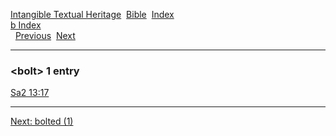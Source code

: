 [Intangible Textual Heritage](../../index)  [Bible](../index) 
[Index](index)   
[b Index](_b_)  
  [Previous](c01568)  [Next](c01570) 

------------------------------------------------------------------------

### &lt;bolt&gt; 1 entry

[Sa2 13:17](../kjv/sa2013.htm#017)  

------------------------------------------------------------------------

[Next: bolted (1)](c01570)
